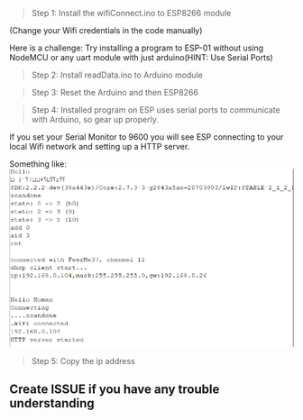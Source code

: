 > Step 1: Install the wifiConnect.ino to ESP8266 module

(Change your Wifi credentials in the code manually)

Here is a challenge: Try installing a program to ESP-01 without using NodeMCU or any uart module with just arduino(HINT: Use Serial Ports)

> Step 2: Install readData.ino to Arduino module

> Step 3: Reset the Arduino and then ESP8266

> Step 4: Installed program on ESP uses serial ports to communicate with Arduino, so gear up properly.

If you set your Serial Monitor to 9600 you will see ESP connecting to your local Wifi network and setting up a HTTP server.

Something like:
![image](./images/setup.png)

> Step 5: Copy the ip address

<h2>Create ISSUE if you have any trouble understanding</h2>
